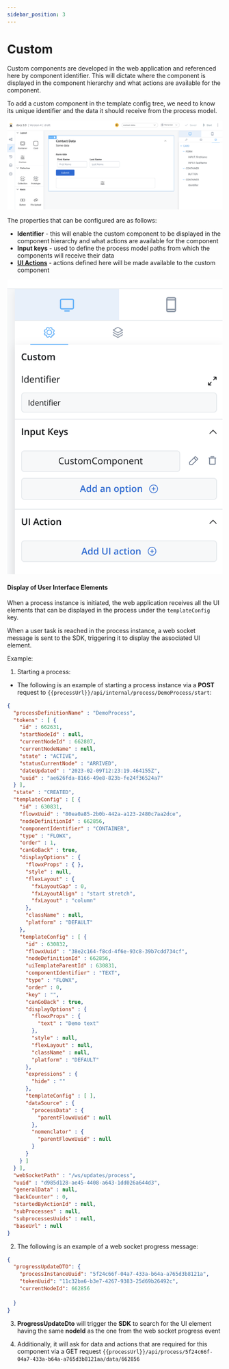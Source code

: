 ```yaml
---
sidebar_position: 3
---
```


# Custom

Custom components are developed in the web application and referenced here by component identifier. This will dictate where the component is displayed in the component hierarchy and what actions are available for the component.

To add a custom component in the template config tree, we need to know its unique identifier and the data it should receive from the process model.

![](../../img/ui_designer_custom.png)

The properties that can be configured are as follows:

* **Identifier** - this will enable the custom component to be displayed in the component hierarchy and what actions are available for the component
* **Input keys** - used to define the process model paths from which the components will receive their data
* [**UI Actions**](../../ui-actions.md) - actions defined here will be made available to the custom component


<div className= "image-scaled">

![](../../img/ui_designer_custom_settings.png#center)

</div>


#### Display of User Interface Elements

When a process instance is initiated, the web application receives all the UI elements that can be displayed in the process under the `templateConfig` key.

When a user task is reached in the process instance, a web socket message is sent to the SDK, triggering it to display the associated UI element.

Example:

1. Starting a process:
* The following is an example of starting a process instance via a **POST** request to `{{processUrl}}/api/internal/process/DemoProcess/start`:

```json
{
  "processDefinitionName" : "DemoProcess",
  "tokens" : [ {
    "id" : 662631,
    "startNodeId" : null,
    "currentNodeId" : 662807,
    "currentNodeName" : null,
    "state" : "ACTIVE",
    "statusCurrentNode" : "ARRIVED",
    "dateUpdated" : "2023-02-09T12:23:19.464155Z",
    "uuid" : "ae626fda-8166-49e8-823b-fe24f36524a7"
  } ],
  "state" : "CREATED",
  "templateConfig" : [ {
    "id" : 630831,
    "flowxUuid" : "80ea0a85-2b0b-442a-a123-2480c7aa2dce",
    "nodeDefinitionId" : 662856,
    "componentIdentifier" : "CONTAINER",
    "type" : "FLOWX",
    "order" : 1,
    "canGoBack" : true,
    "displayOptions" : {
      "flowxProps" : { },
      "style" : null,
      "flexLayout" : {
        "fxLayoutGap" : 0,
        "fxLayoutAlign" : "start stretch",
        "fxLayout" : "column"
      },
      "className" : null,
      "platform" : "DEFAULT"
    },
    "templateConfig" : [ {
      "id" : 630832,
      "flowxUuid" : "38e2c164-f8cd-4f6e-93c8-39b7cdd734cf",
      "nodeDefinitionId" : 662856,
      "uiTemplateParentId" : 630831,
      "componentIdentifier" : "TEXT",
      "type" : "FLOWX",
      "order" : 0,
      "key" : "",
      "canGoBack" : true,
      "displayOptions" : {
        "flowxProps" : {
          "text" : "Demo text"
        },
        "style" : null,
        "flexLayout" : null,
        "className" : null,
        "platform" : "DEFAULT"
      },
      "expressions" : {
        "hide" : ""
      },
      "templateConfig" : [ ],
      "dataSource" : {
        "processData" : {
          "parentFlowxUuid" : null
        },
        "nomenclator" : {
          "parentFlowxUuid" : null
        }
      }
    } ]
  } ],
  "webSocketPath" : "/ws/updates/process",
  "uuid" : "d985d128-ae45-4408-a643-1dd026a644d3",
  "generalData" : null,
  "backCounter" : 0,
  "startedByActionId" : null,
  "subProcesses" : null,
  "subprocessesUuids" : null,
  "baseUrl" : null
}
```
2. The following is an example of a web socket progress message:

```json
{
  "progressUpdateDTO": {
    "processInstanceUuid": "5f24c66f-04a7-433a-b64a-a765d3b8121a",
    "tokenUuid": "11c32ba6-b3e7-4267-9383-25d69b26492c",
    "currentNodeId": 662856

  }
}
```

3. **ProgressUpdateDto** will trigger the **SDK** to search for the UI element having the same **nodeId** as the one from the web socket progress event

4. Additionally, it will ask for data and actions that are required for this component via a GET request `{{processUrl}}/api/process/5f24c66f-04a7-433a-b64a-a765d3b8121aa/data/662856`
